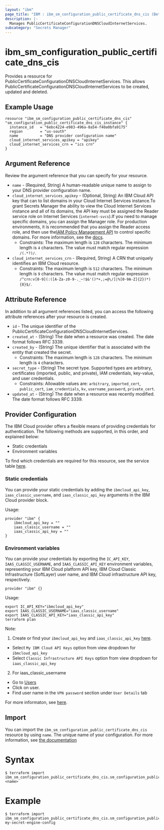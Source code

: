 ```yaml
---
layout: "ibm"
page_title: "IBM : ibm_sm_configuration_public_certificate_dns_cis (Beta)"
description: |-
  Manages PublicCertificateConfigurationDNSCloudInternetServices.
subcategory: "Secrets Manager"
---
```


# ibm_sm_configuration_public_certificate_dns_cis

Provides a resource for PublicCertificateConfigurationDNSCloudInternetServices. This allows PublicCertificateConfigurationDNSCloudInternetServices to be created, updated and deleted.

## Example Usage

```hcl
resource "ibm_sm_configuration_public_certificate_dns_cis" "sm_configuration_public_certificate_dns_cis_instance" {
  instance_id   = "6ebc4224-e983-496a-8a54-f40a0bfa9175"
  region        = "us-south"
  name          = "DNS provider configuration name"
  cloud_internet_services_apikey = "apikey"
  cloud_internet_services_crn = "ics crn"
}
```

## Argument Reference

Review the argument reference that you can specify for your resource.

* `name` - (Required, String) A human-readable unique name to assign to your DNS provider configuration name.
* `cloud_internet_services_apikey` - (Optional, String) An IBM Cloud API key that can to list domains in your Cloud Internet Services instance.To grant Secrets Manager the ability to view the Cloud Internet Services instance and all of its domains, the API key must be assigned the Reader service role on Internet Services (`internet-svcs`).If you need to manage specific domains, you can assign the Manager role. For production environments, it is recommended that you assign the Reader access role, and then use the[IAM Policy Management API](https://cloud.ibm.com/apidocs/iam-policy-management#create-policy) to control specific domains. For more information, see the [docs](https://cloud.ibm.com/docs/secrets-manager?topic=secrets-manager-prepare-order-certificates#authorize-specific-domains).
  * Constraints: The maximum length is `128` characters. The minimum length is `4` characters. The value must match regular expression `/(.*?)/`.
* `cloud_internet_services_crn` - (Required, String) A CRN that uniquely identifies an IBM Cloud resource.
  * Constraints: The maximum length is `512` characters. The minimum length is `9` characters. The value must match regular expression `/^crn:v[0-9](:([A-Za-z0-9-._~!$&'()*+,;=@\/]|%[0-9A-Z]{2})*){8}$/`.

## Attribute Reference

In addition to all argument references listed, you can access the following attribute references after your resource is created.

* `id` - The unique identifier of the PublicCertificateConfigurationDNSCloudInternetServices.
* `created_at` - (String) The date when a resource was created. The date format follows RFC 3339.
* `created_by` - (String) The unique identifier that is associated with the entity that created the secret.
  * Constraints: The maximum length is `128` characters. The minimum length is `4` characters.
* `secret_type` - (String) The secret type. Supported types are arbitrary, certificates (imported, public, and private), IAM credentials, key-value, and user credentials.
  * Constraints: Allowable values are: `arbitrary`, `imported_cert`, `public_cert`, `iam_credentials`, `kv`, `username_password`, `private_cert`.
* `updated_at` - (String) The date when a resource was recently modified. The date format follows RFC 3339.

## Provider Configuration

The IBM Cloud provider offers a flexible means of providing credentials for authentication. The following methods are supported, in this order, and explained below:

- Static credentials
- Environment variables

To find which credentials are required for this resource, see the service table [here](https://cloud.ibm.com/docs/ibm-cloud-provider-for-terraform?topic=ibm-cloud-provider-for-terraform-provider-reference#required-parameters).

### Static credentials

You can provide your static credentials by adding the `ibmcloud_api_key`, `iaas_classic_username`, and `iaas_classic_api_key` arguments in the IBM Cloud provider block.

Usage:
```
provider "ibm" {
    ibmcloud_api_key = ""
    iaas_classic_username = ""
    iaas_classic_api_key = ""
}
```

### Environment variables

You can provide your credentials by exporting the `IC_API_KEY`, `IAAS_CLASSIC_USERNAME`, and `IAAS_CLASSIC_API_KEY` environment variables, representing your IBM Cloud platform API key, IBM Cloud Classic Infrastructure (SoftLayer) user name, and IBM Cloud infrastructure API key, respectively.

```
provider "ibm" {}
```

Usage:
```
export IC_API_KEY="ibmcloud_api_key"
export IAAS_CLASSIC_USERNAME="iaas_classic_username"
export IAAS_CLASSIC_API_KEY="iaas_classic_api_key"
terraform plan
```

Note:

1. Create or find your `ibmcloud_api_key` and `iaas_classic_api_key` [here](https://cloud.ibm.com/iam/apikeys).
  - Select `My IBM Cloud API Keys` option from view dropdown for `ibmcloud_api_key`
  - Select `Classic Infrastructure API Keys` option from view dropdown for `iaas_classic_api_key`
2. For iaas_classic_username
  - Go to [Users](https://cloud.ibm.com/iam/users)
  - Click on user.
  - Find user name in the `VPN password` section under `User Details` tab

For more informaton, see [here](https://registry.terraform.io/providers/IBM-Cloud/ibm/latest/docs#authentication).

## Import

You can import the `ibm_sm_configuration_public_certificate_dns_cis` resource by using `name`. The unique name of your configuration.
For more information, see [the documentation](https://cloud.ibm.com/docs/secrets-manager)

# Syntax
```
$ terraform import ibm_sm_configuration_public_certificate_dns_cis.sm_configuration_public_certificate_dns_cis <name>
```

# Example
```
$ terraform import ibm_sm_configuration_public_certificate_dns_cis.sm_configuration_public_certificate_dns_cis my-secret-engine-config
```
